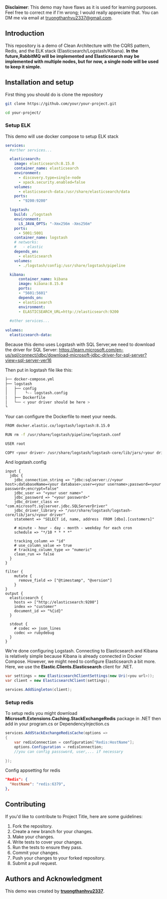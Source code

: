 **Disclaimer**: This demo may have flaws as it is used for learning purposes. Feel free to correct me if I'm wrong; I would really appreciate that. You can DM me via email at truongthanhvu2337@gmail.com.

## Introduction

This repository is a demo of Clean Architecture with the CQRS pattern, Redis, and the ELK stack (Elasticsearch/Logstash/Kibana). **In the future,RabbitMQ will be implemented and Elasticsearch may be implemented with multiple nodes, but for now, a single node will be used to keep it simple.**

## Installation and setup

First thing you should do is clone the repository

```bash
git clone https://github.com/your/your-project.git

cd your-project/
```
### Setup ELK

This demo will use docker compose to setup ELK stack
```yaml
services:
  #orther services...

  elasticsearch:
    image: elasticsearch:8.15.0
    container_name: elasticsearch
    environment:
      - discovery.type=single-node
      - xpack.security.enabled=false
    volumes:
      - elasticsearch-data:/usr/share/elasticsearch/data
    ports:
      - "9200:9200"

  logstash:
    build: ./logstash
    environment:
      LS_JAVA_OPTS: "-Xmx256m -Xms256m"
    ports:
      - 5001:5001
    container_name: logstash
    # networks:
    #   - elastic
    depends_on:
      - elasticsearch
    volumes:
      - ./logstash/config:/usr/share/logstash/pipeline

  kibana:
      container_name: kibana
      image: kibana:8.15.0
      ports:
      - "5601:5601"
      depends_on:
      - elasticsearch
      environment:
      - ELASTICSEARCH_URL=http://elasticsearch:9200
      
  #other services...
      
volumes:
  elasticsearch-data:
```
Because this demo uses Logstash with SQL Server,we need to download the driver for SQL Server:
https://learn.microsoft.com/en-us/sql/connect/jdbc/download-microsoft-jdbc-driver-for-sql-server?view=sql-server-ver16

Then put in logstash file like this:
```bash
├── docker-compose.yml
├── logstash
│   ├── config
│   │    └-- logstash.config
│   ├── Dockerfile
│   └── < your driver should be here >
└ 
```
Your can configure the Dockerfile to meet your needs.

```bash
FROM docker.elastic.co/logstash/logstash:8.15.0

RUN rm -f /usr/share/logstash/pipeline/logstash.conf

USER root 

COPY <your driver> /usr/share/logstash/logstash-core/lib/jars/<your driver>
```

And logstash.config

```
input {
  jdbc {
    jdbc_connection_string => "jdbc:sqlserver://<your host>;databaseName=<your database>;user=<your username>;password=<your password>;encrypt=false"
    jdbc_user => "<your user name>"
    jdbc_password => "<your password>"
    jdbc_driver_class => "com.microsoft.sqlserver.jdbc.SQLServerDriver"
	jdbc_driver_library => "/usr/share/logstash/logstash-core/lib/jars/<your driver"
    statement => "SELECT id, name, address  FROM [dbo].[customers]"
	
	# minute - hour - day - month - weekday for each cron
    schedule => "*/10 * * * *"
	
	tracking_column => "id"
	# use_column_value => true
	# tracking_column_type => "numeric"
	clean_run => false
  }
}

filter {
	mutate {
	  remove_field => ["@timestamp", "@version"]
	}
}
output {
  elasticsearch {
    hosts => ["http://elasticsearch:9200"]
    index => "customer"
	document_id => "%{id}"
  }
  
  stdout { 
    # codec => json_lines 
	codec => rubydebug
  }
}
```

We're done configuring Logstash. Connecting to Elasticsearch and Kibana is relatively simple because Kibana is already connected in Docker Compose. However, we might need to configure Elasticsearch a bit more. Here, we use the **Elastic.Clients.Elasticsearch** client for .NET.
```cs
var settings = new ElasticsearchClientSettings(new Uri(<you url>));
var client = new ElasticsearchClient(settings);

services.AddSingleton(client);
```
### Setup redis
To setup redis you might download **Microsoft.Extensions.Caching.StackExchangeRedis** package in .NET
then add in your program.cs or DependencyInjection.cs
```csharp
services.AddStackExchangeRedisCache(options =>
{
    var redisConnection = configuration["Redis:HostName"];
    options.Configuration = redisConnection;
    //you can config passsword, user,... if necessary
    
});
```

Config appsetting for redis

```json
"Redis": {
  "HostName": "redis:6379",
},
```
## Contributing

If you'd like to contribute to Project Title, here are some guidelines:

1. Fork the repository.
2. Create a new branch for your changes.
3. Make your changes.
4. Write tests to cover your changes.
5. Run the tests to ensure they pass.
6. Commit your changes.
7. Push your changes to your forked repository.
8. Submit a pull request.

## Authors and Acknowledgment

This demo was created by **[truongthanhvu2337](https://github.com/truongthanhvu2337)**.